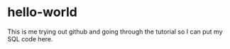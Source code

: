 # hello-world

This is me trying out github and going through the tutorial so I can put my SQL code here.
